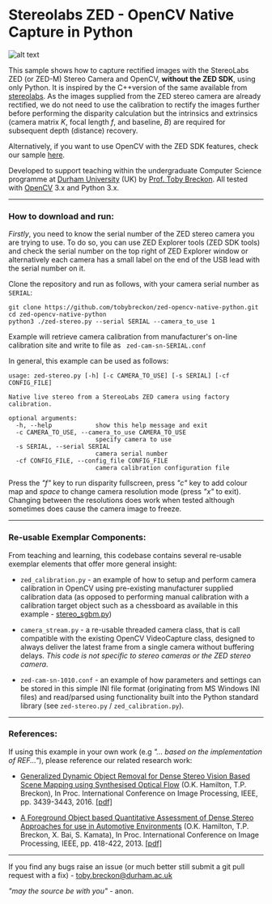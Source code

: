 # Stereolabs ZED -  OpenCV Native Capture in Python

![alt text](https://raw.githubusercontent.com/apennisi/ZedCameraGrabber/master/images/zed.jpg)

This sample shows how to capture rectified images with the StereoLabs ZED (or ZED-M) Stereo Camera and OpenCV, **without the ZED SDK**, using only Python. It is inspired by the C++version of the same available from [stereolabs](https://github.com/stereolabs/zed-opencv-native). As the images supplied from the ZED stereo camera are already rectified, we do not need to use the calibration to rectify the images further before performing the disparity calculation but the intrinsics and extrinsics (camera matrix _K_, focal length _f_, and baseline, _B_) are required for subsequent depth (distance) recovery.

Alternatively, if you want to use OpenCV with the ZED SDK features, check our sample [here](https://github.com/stereolabs/zed-opencv).

Developed to support teaching within the undergraduate Computer Science programme at [Durham University](http://www.durham.ac.uk) (UK) by [Prof. Toby Breckon](http://community.dur.ac.uk/toby.breckon/). All tested with [OpenCV](http://www.opencv.org) 3.x and Python 3.x.

---

### How to download and run:

_Firstly_, you need to know the serial number of the ZED stereo camera you are trying to use. To do so, you can use ZED Explorer tools (ZED SDK tools) and check the serial number on the top right of ZED Explorer window or alternatively each camera has a small label on the end of the USB lead with the serial number on it.


Clone the repository and run as follows, with your camera serial number as ```SERIAL```:

```
git clone https://github.com/tobybreckon/zed-opencv-native-python.git
cd zed-opencv-native-python
python3 ./zed-stereo.py --serial SERIAL --camera_to_use 1
```

Example will retrieve camera calibration from manufacturer's on-line calibration site and write to file as ``` zed-cam-sn-SERIAL.conf```

In general, this example can be used as follows:

```
usage: zed-stereo.py [-h] [-c CAMERA_TO_USE] [-s SERIAL] [-cf CONFIG_FILE]

Native live stereo from a StereoLabs ZED camera using factory calibration.

optional arguments:
  -h, --help            show this help message and exit
  -c CAMERA_TO_USE, --camera_to_use CAMERA_TO_USE
                        specify camera to use
  -s SERIAL, --serial SERIAL
                        camera serial number
  -cf CONFIG_FILE, --config_file CONFIG_FILE
                        camera calibration configuration file
```

Press the _"f"_ key to run disparity fullscreen, press  _"c"_ key to add colour map and _space_ to change camera resolution mode (press _"x"_ to exit). Changing between the resolutions does work when tested although sometimes does cause the camera image to freeze.

---

### Re-usable Exemplar Components:

From teaching and learning, this codebase contains several re-usable exemplar elements that offer more general insight:

- ```zed_calibration.py``` - an example of how to setup and perform camera calibration in OpenCV using pre-existing manufacturer supplied calibration data (as opposed to performing manual calibration with a calibration target object such as a chessboard as available in this example - [stereo_sgbm.py](https://github.com/tobybreckon/python-examples-cv/blob/master/stereo_sgbm.py))

- ```camera_stream.py``` - a re-usable threaded camera class, that is call compatible with the existing OpenCV VideoCapture class, designed to always deliver the latest frame from a single camera without buffering delays. _This code is not specific to stereo cameras or the ZED stereo camera_.

- ```zed-cam-sn-1010.conf``` - an example of how parameters and settings can be stored in this simple INI file format (originating from MS Windows INI files) and read/parsed using functionality built into the Python standard library (see ```zed-stereo.py``` / ```zed_calibration.py```).

---

### References:

If using this example in your own work (e.g _"... based on the implementation of REF..."_), please reference our related research work:

- [Generalized Dynamic Object Removal for Dense Stereo Vision Based Scene Mapping using Synthesised Optical Flow](http://community.dur.ac.uk/toby.breckon/publications/papers/hamilton16removal.pdf) (O.K. Hamilton, T.P. Breckon), In Proc. International Conference on Image Processing, IEEE, pp. 3439-3443, 2016. [[pdf]](http://community.dur.ac.uk/toby.breckon/publications/papers/hamilton16removal.pdf)

- [A Foreground Object based Quantitative Assessment of Dense Stereo Approaches for use in Automotive Environments](http://community.dur.ac.uk/toby.breckon/publications/papers/hamilton13stereo.pdf) (O.K. Hamilton, T.P. Breckon, X. Bai, S. Kamata), In Proc. International Conference on Image Processing, IEEE, pp. 418-422, 2013. [[pdf]](http://community.dur.ac.uk/toby.breckon/publications/papers/hamilton13stereo.pdf)

---

If you find any bugs raise an issue (or much better still submit a git pull request with a fix) - toby.breckon@durham.ac.uk

_"may the source be with you"_ - anon.
